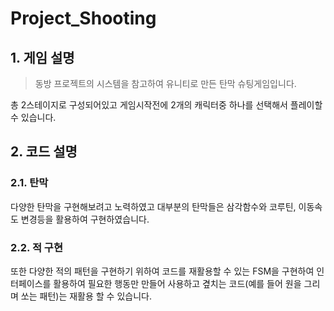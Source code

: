 # Project_Shooting

## 1. 게임 설명
>동방 프로젝트의 시스템을 참고하여 유니티로 만든 탄막 슈팅게임입니다.

총 2스테이지로 구성되어있고 게임시작전에 2개의 캐릭터중 하나를 선택해서 플레이할 수 있습니다.

## 2. 코드 설명
### 2.1. 탄막
다양한 탄막을 구현해보려고 노력하였고 대부분의 탄막들은 삼각함수와 코루틴, 이동속도 변경등을 활용하여 구현하였습니다.

### 2.2. 적 구현
또한 다양한 적의 패턴을 구현하기 위하여 코드를 재활용할 수 있는 FSM을 구현하여 인터페이스를 활용하여 필요한 행동만 만들어 사용하고 곂치는 코드(예를 들어 원을 그리며 쏘는 패턴)는 재활용 할 수 있습니다.
